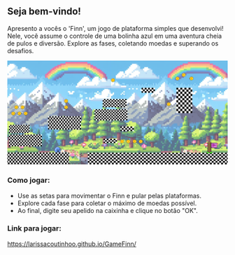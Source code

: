 ## Seja bem-vindo!

Apresento a vocês o 'Finn', um jogo de plataforma simples que desenvolvi! Nele, você assume o controle de uma bolinha azul em uma aventura cheia de pulos e diversão. Explore as fases, coletando moedas e superando os desafios. 

![print](https://github.com/LarissaCoutinhoo/GameFinn/blob/main/print.png)

### Como jogar:

- Use as setas para movimentar o Finn e pular pelas plataformas.
- Explore cada fase para coletar o máximo de moedas possível.
- Ao final, digite seu apelido na caixinha e clique no botão "OK".


### Link para jogar: 
https://larissacoutinhoo.github.io/GameFinn/


